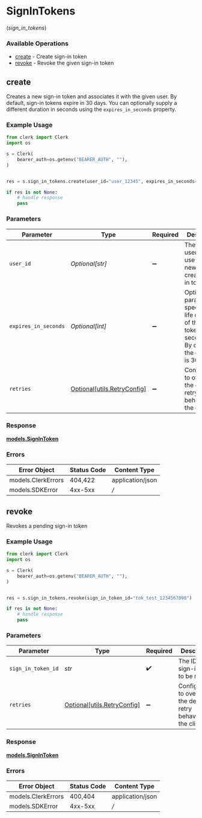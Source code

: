 # SignInTokens
(*sign_in_tokens*)

### Available Operations

* [create](#create) - Create sign-in token
* [revoke](#revoke) - Revoke the given sign-in token

## create

Creates a new sign-in token and associates it with the given user.
By default, sign-in tokens expire in 30 days.
You can optionally supply a different duration in seconds using the `expires_in_seconds` property.

### Example Usage

```python
from clerk import Clerk
import os

s = Clerk(
    bearer_auth=os.getenv("BEARER_AUTH", ""),
)


res = s.sign_in_tokens.create(user_id="user_12345", expires_in_seconds=2592000)

if res is not None:
    # handle response
    pass

```

### Parameters

| Parameter                                                                                                             | Type                                                                                                                  | Required                                                                                                              | Description                                                                                                           | Example                                                                                                               |
| --------------------------------------------------------------------------------------------------------------------- | --------------------------------------------------------------------------------------------------------------------- | --------------------------------------------------------------------------------------------------------------------- | --------------------------------------------------------------------------------------------------------------------- | --------------------------------------------------------------------------------------------------------------------- |
| `user_id`                                                                                                             | *Optional[str]*                                                                                                       | :heavy_minus_sign:                                                                                                    | The ID of the user that can use the newly created sign in token                                                       | user_12345                                                                                                            |
| `expires_in_seconds`                                                                                                  | *Optional[int]*                                                                                                       | :heavy_minus_sign:                                                                                                    | Optional parameter to specify the life duration of the sign in token in seconds.<br/>By default, the duration is 30 days. | 2592000                                                                                                               |
| `retries`                                                                                                             | [Optional[utils.RetryConfig]](../../models/utils/retryconfig.md)                                                      | :heavy_minus_sign:                                                                                                    | Configuration to override the default retry behavior of the client.                                                   |                                                                                                                       |


### Response

**[models.SignInToken](../../models/signintoken.md)**
### Errors

| Error Object       | Status Code        | Content Type       |
| ------------------ | ------------------ | ------------------ |
| models.ClerkErrors | 404,422            | application/json   |
| models.SDKError    | 4xx-5xx            | */*                |

## revoke

Revokes a pending sign-in token

### Example Usage

```python
from clerk import Clerk
import os

s = Clerk(
    bearer_auth=os.getenv("BEARER_AUTH", ""),
)


res = s.sign_in_tokens.revoke(sign_in_token_id="tok_test_1234567890")

if res is not None:
    # handle response
    pass

```

### Parameters

| Parameter                                                           | Type                                                                | Required                                                            | Description                                                         | Example                                                             |
| ------------------------------------------------------------------- | ------------------------------------------------------------------- | ------------------------------------------------------------------- | ------------------------------------------------------------------- | ------------------------------------------------------------------- |
| `sign_in_token_id`                                                  | *str*                                                               | :heavy_check_mark:                                                  | The ID of the sign-in token to be revoked                           | tok_test_1234567890                                                 |
| `retries`                                                           | [Optional[utils.RetryConfig]](../../models/utils/retryconfig.md)    | :heavy_minus_sign:                                                  | Configuration to override the default retry behavior of the client. |                                                                     |


### Response

**[models.SignInToken](../../models/signintoken.md)**
### Errors

| Error Object       | Status Code        | Content Type       |
| ------------------ | ------------------ | ------------------ |
| models.ClerkErrors | 400,404            | application/json   |
| models.SDKError    | 4xx-5xx            | */*                |
